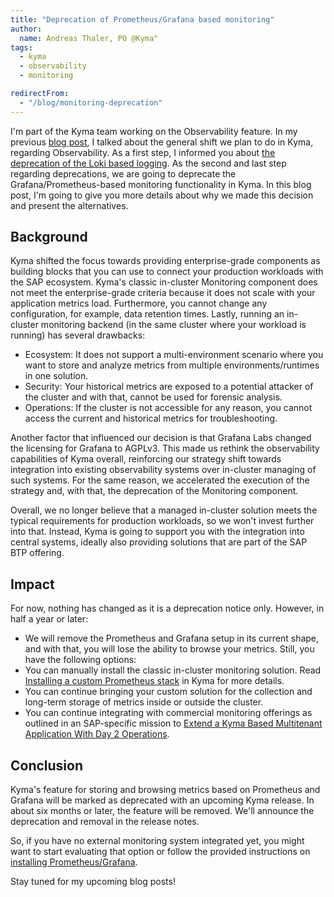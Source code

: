 ```yaml
---
title: "Deprecation of Prometheus/Grafana based monitoring"
author:
  name: Andreas Thaler, PO @Kyma"
tags:
  - kyma
  - observability
  - monitoring

redirectFrom:
  - "/blog/monitoring-deprecation"
---
```


I'm part of the Kyma team working on the Observability feature. In my previous [blog post](https://kyma-project.io/blog/2022/9/21/observability-strategy/), I talked about the general shift we plan to do in Kyma, regarding Observability. As a first step, I informed you about [the deprecation of the Loki based logging](https://kyma-project.io/blog/loki-deprecation). As the second and last step regarding deprecations, we are going to deprecate the Grafana/Prometheus-based monitoring functionality in Kyma. In this blog post, I'm going to give you more details about why we made this decision and present the alternatives.

## Background

Kyma shifted the focus towards providing enterprise-grade components as building blocks that you can use to connect your production workloads with the SAP ecosystem. Kyma's classic in-cluster Monitoring component does not meet the enterprise-grade criteria because it does not scale with your application metrics load. Furthermore, you cannot change any configuration, for example, data retention times. Lastly, running an in-cluster monitoring backend (in the same cluster where your workload is running) has several drawbacks:

- Ecosystem: It does not support a multi-environment scenario where you want to store and analyze metrics from multiple environments/runtimes in one solution.
- Security: Your historical metrics are exposed to a potential attacker of the cluster and with that, cannot be used for forensic analysis.
- Operations: If the cluster is not accessible for any reason, you cannot access the current and historical metrics for troubleshooting.

Another factor that influenced our decision is that Grafana Labs changed the licensing for Grafana to AGPLv3. This made us rethink the observability capabilities of Kyma overall, reinforcing our strategy shift towards integration into existing observability systems over in-cluster managing of such systems. For the same reason, we accelerated the execution of the strategy and, with that, the deprecation of the Monitoring component.

Overall, we no longer believe that a managed in-cluster solution meets the typical requirements for production workloads, so we won't invest further into that. Instead, Kyma is going to support you with the integration into central systems, ideally also providing solutions that are part of the SAP BTP offering.

## Impact
For now, nothing has changed as it is a deprecation notice only. However, in half a year or later:
- We will remove the Prometheus and Grafana setup in its current shape, and with that, you will lose the ability to browse your metrics.
Still, you have the following options:
- You can manually install the classic in-cluster monitoring solution. Read [Installing a custom Prometheus stack](https://github.com/kyma-project/examples/tree/main/prometheus) in Kyma for more details.
- You can continue bringing your custom solution for the collection and long-term storage of metrics inside or outside the cluster.
- You can continue integrating with commercial monitoring offerings as outlined in an SAP-specific mission to [Extend a Kyma Based Multitenant Application With Day 2 Operations](https://discovery-center.cloud.sap/missiondetail/3999/).

## Conclusion
Kyma's feature for storing and browsing metrics based on Prometheus and Grafana will be marked as deprecated with an upcoming Kyma release. In about six months or later, the feature will be removed. We'll announce the deprecation and removal in the release notes.

So, if you have no external monitoring system integrated yet, you might want to start evaluating that option or follow the provided instructions on [installing Prometheus/Grafana](https://github.com/kyma-project/examples/tree/main/prometheus).

Stay tuned for my upcoming blog posts!